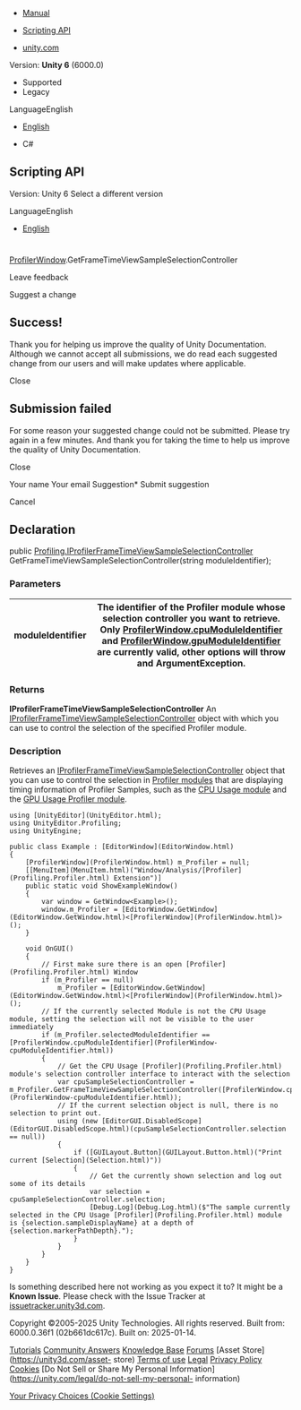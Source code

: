 [ ]()

  * [Manual](../Manual/index.html)
  * [Scripting API](../ScriptReference/index.html)

  * [unity.com](https://unity.com/)

Version: **Unity 6** (6000.0)

  * Supported
  * Legacy

LanguageEnglish

  * [English]()

  * C#

[ ](https://docs.unity3d.com)

## Scripting API

Version: Unity 6 Select a different version

LanguageEnglish

  * [English]()

#
[ProfilerWindow](ProfilerWindow.html).GetFrameTimeViewSampleSelectionController

Leave feedback

Suggest a change

## Success!

Thank you for helping us improve the quality of Unity Documentation. Although
we cannot accept all submissions, we do read each suggested change from our
users and will make updates where applicable.

Close

## Submission failed

For some reason your suggested change could not be submitted. Please <a>try
again</a> in a few minutes. And thank you for taking the time to help us
improve the quality of Unity Documentation.

Close

Your name Your email Suggestion* Submit suggestion

Cancel

[ ]()

## Declaration

public
[Profiling.IProfilerFrameTimeViewSampleSelectionController](Profiling.IProfilerFrameTimeViewSampleSelectionController.html)
GetFrameTimeViewSampleSelectionController(string moduleIdentifier);

### Parameters

moduleIdentifier | The identifier of the Profiler module whose selection controller you want to retrieve. Only [ProfilerWindow.cpuModuleIdentifier](ProfilerWindow-cpuModuleIdentifier.html) and [ProfilerWindow.gpuModuleIdentifier](ProfilerWindow-gpuModuleIdentifier.html) are currently valid, other options will throw and ArgumentException.  
---|---  
  
### Returns

**IProfilerFrameTimeViewSampleSelectionController** An
[IProfilerFrameTimeViewSampleSelectionController](Profiling.IProfilerFrameTimeViewSampleSelectionController.html)
object with which you can use to control the selection of the specified
Profiler module.

### Description

Retrieves an
[IProfilerFrameTimeViewSampleSelectionController](Profiling.IProfilerFrameTimeViewSampleSelectionController.html)
object that you can use to control the selection in [Profiler
modules](../Manual/ProfilerWindow#modules.html) that are displaying timing
information of Profiler Samples, such as the [CPU Usage
module](../Manual/ProfilerCPU.html) and the [GPU Usage Profiler
module](../Manual/ProfilerGPU.html).

    
    
    using [UnityEditor](UnityEditor.html);
    using UnityEditor.Profiling;
    using UnityEngine;  
      
    public class Example : [EditorWindow](EditorWindow.html)
    {
        [ProfilerWindow](ProfilerWindow.html) m_Profiler = null;
        [[MenuItem](MenuItem.html)("Window/Analysis/[Profiler](Profiling.Profiler.html) Extension")]
        public static void ShowExampleWindow()
        {
            var window = GetWindow<Example>();
            window.m_Profiler = [EditorWindow.GetWindow](EditorWindow.GetWindow.html)<[ProfilerWindow](ProfilerWindow.html)>();
        }  
      
        void OnGUI()
        {
            // First make sure there is an open [Profiler](Profiling.Profiler.html) Window
            if (m_Profiler == null)
                m_Profiler = [EditorWindow.GetWindow](EditorWindow.GetWindow.html)<[ProfilerWindow](ProfilerWindow.html)>();
            // If the currently selected Module is not the CPU Usage module, setting the selection will not be visible to the user immediately
            if (m_Profiler.selectedModuleIdentifier == [ProfilerWindow.cpuModuleIdentifier](ProfilerWindow-cpuModuleIdentifier.html))
            {
                // Get the CPU Usage [Profiler](Profiling.Profiler.html) module's selection controller interface to interact with the selection
                var cpuSampleSelectionController = m_Profiler.GetFrameTimeViewSampleSelectionController([ProfilerWindow.cpuModuleIdentifier](ProfilerWindow-cpuModuleIdentifier.html));
                // If the current selection object is null, there is no selection to print out.
                using (new [EditorGUI.DisabledScope](EditorGUI.DisabledScope.html)(cpuSampleSelectionController.selection == null))
                {
                    if ([GUILayout.Button](GUILayout.Button.html)("Print current [Selection](Selection.html)"))
                    {
                        // Get the currently shown selection and log out some of its details
                        var selection = cpuSampleSelectionController.selection;
                        [Debug.Log](Debug.Log.html)($"The sample currently selected in the CPU Usage [Profiler](Profiling.Profiler.html) module is {selection.sampleDisplayName} at a depth of {selection.markerPathDepth}.");
                    }
                }
            }
        }
    }
    

Is something described here not working as you expect it to? It might be a
**Known Issue**. Please check with the Issue Tracker at
[issuetracker.unity3d.com](https://issuetracker.unity3d.com).

Copyright ©2005-2025 Unity Technologies. All rights reserved. Built from:
6000.0.36f1 (02b661dc617c). Built on: 2025-01-14.

[Tutorials](https://unity3d.com/learn) [Community
Answers](https://answers.unity3d.com) [Knowledge
Base](https://support.unity3d.com/hc/en-us)
[Forums](https://forum.unity3d.com) [Asset Store](https://unity3d.com/asset-
store) [Terms of use](https://docs.unity3d.com/Manual/TermsOfUse.html)
[Legal](https://unity.com/legal) [Privacy
Policy](https://unity.com/legal/privacy-policy)
[Cookies](https://unity.com/legal/cookie-policy) [Do Not Sell or Share My
Personal Information](https://unity.com/legal/do-not-sell-my-personal-
information)

[Your Privacy Choices (Cookie Settings)](javascript:void\(0\);)

